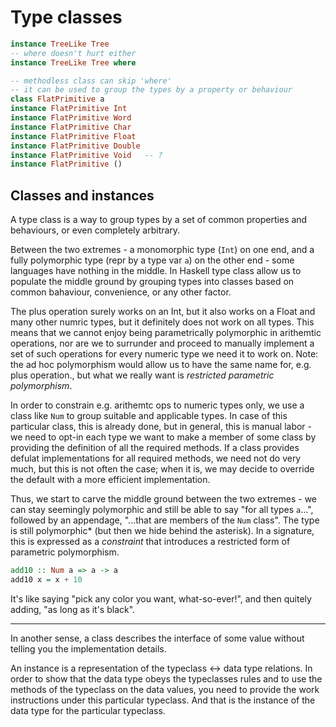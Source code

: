 # Type classes

```hs
instance TreeLike Tree
-- where doesn't hurt either
instance TreeLike Tree where

-- methodless class can skip 'where'
-- it can be used to group the types by a property or behaviour
class FlatPrimitive a
instance FlatPrimitive Int
instance FlatPrimitive Word
instance FlatPrimitive Char
instance FlatPrimitive Float
instance FlatPrimitive Double
instance FlatPrimitive Void   -- ?
instance FlatPrimitive ()
```

## Classes and instances

A type class is a way to group types by a set of common properties and behaviours, or even completely arbitrary.

Between the two extremes - a monomorphic type (`Int`) on one end, and a fully polymorphic type (repr by a type var `a`) on the other end - some languages have nothing in the middle. In Haskell type class allow us to populate the middle ground by grouping types into classes based on common bahaviour, convenience, or any other factor.

The plus operation surely works on an Int, but it also works on a Float and many other numric types, but it definitely does not work on all types. This means that we cannot enjoy being parametrically polymorphic in arithemtic operations, nor are we to surrunder and proceed to manually implement a set of such operations for every numeric type we need it to work on. Note: the ad hoc polymorphism would allow us to have the same name for, e.g. plus operation., but what we really want is *restricted parametric polymorphism*.

In order to constrain e.g. arithemtc ops to numeric types only, we use a class like `Num` to group suitable and applicable types. In case of this particular class, this is already done, but in general, this is manual labor - we need to opt-in each type we want to make a member of some class by providing the definition of all the required methods. If a class provides defulat implementations for all required methods, we need not do very much, but this is not often the case; when it is, we may decide to override the default with a more efficient implementation.

Thus, we start to carve the middle ground between the two extremes - we can stay seemingly polymorphic and still be able to say "for all types `a`...", followed by an appendage, "...that are members of the `Num` class". The type is still polymorphic* (but then we hide behind the asterisk). In a signature, this is expressed as a *constraint* that introduces a restricted form of parametric polymorphism.

```hs
add10 :: Num a => a -> a
add10 x = x + 10
```

It's like saying "pick any color you want, what-so-ever!", and then quitely adding, "as long as it's black".





---

In another sense, a class describes the interface of some value without telling you the implementation details.

An instance is a representation of the typeclass ↔︎️ data type relations. In order to show that the data type obeys the typeclasses rules and to use the methods of the typeclass on the data values, you need to provide the work instructions under this particular typeclass. And that is the instance of the data type for the particular typeclass.
